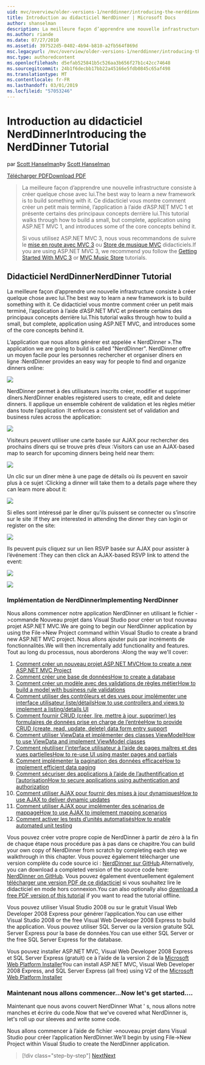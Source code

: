 ```yaml
---
uid: mvc/overview/older-versions-1/nerddinner/introducing-the-nerddinner-tutorial
title: Introduction au didacticiel NerdDinner | Microsoft Docs
author: shanselman
description: La meilleure façon d’apprendre une nouvelle infrastructure consiste à créer quelque chose avec lui. Ce didacticiel vous montre comment créer une application légère, mais complète, à l’aide de ASP.NE...
ms.author: riande
ms.date: 07/27/2010
ms.assetid: 397522d5-0402-4b94-b810-a2fb564f869d
msc.legacyurl: /mvc/overview/older-versions-1/nerddinner/introducing-the-nerddinner-tutorial
msc.type: authoredcontent
ms.openlocfilehash: d5efab525841b5c526aa3b656f27b1c42cc74648
ms.sourcegitcommit: 24b1f6decbb17bb22a45166e5fdb0845c65af498
ms.translationtype: MT
ms.contentlocale: fr-FR
ms.lasthandoff: 03/01/2019
ms.locfileid: "57053246"
---
```

<a name="introducing-the-nerddinner-tutorial"></a><span data-ttu-id="3396c-104">Introduction au didacticiel NerdDinner</span><span class="sxs-lookup"><span data-stu-id="3396c-104">Introducing the NerdDinner Tutorial</span></span>
====================
<span data-ttu-id="3396c-105">par [Scott Hanselman](https://github.com/shanselman)</span><span class="sxs-lookup"><span data-stu-id="3396c-105">by [Scott Hanselman](https://github.com/shanselman)</span></span>

[<span data-ttu-id="3396c-106">Télécharger PDF</span><span class="sxs-lookup"><span data-stu-id="3396c-106">Download PDF</span></span>](http://aspnetmvcbook.s3.amazonaws.com/aspnetmvc-nerdinner_v1.pdf)

> <span data-ttu-id="3396c-107">La meilleure façon d’apprendre une nouvelle infrastructure consiste à créer quelque chose avec lui.</span><span class="sxs-lookup"><span data-stu-id="3396c-107">The best way to learn a new framework is to build something with it.</span></span> <span data-ttu-id="3396c-108">Ce didacticiel vous montre comment créer un petit mais terminé, l’application à l’aide d’ASP.NET MVC 1 et présente certains des principaux concepts derrière lui.</span><span class="sxs-lookup"><span data-stu-id="3396c-108">This tutorial walks through how to build a small, but complete, application using ASP.NET MVC 1, and introduces some of the core concepts behind it.</span></span>
> 
> <span data-ttu-id="3396c-109">Si vous utilisez ASP.NET MVC 3, nous vous recommandons de suivre le [mise en route avec MVC 3](../../older-versions/getting-started-with-aspnet-mvc3/cs/intro-to-aspnet-mvc-3.md) ou [Store de musique MVC](../../older-versions/mvc-music-store/mvc-music-store-part-1.md) didacticiels.</span><span class="sxs-lookup"><span data-stu-id="3396c-109">If you are using ASP.NET MVC 3, we recommend you follow the [Getting Started With MVC 3](../../older-versions/getting-started-with-aspnet-mvc3/cs/intro-to-aspnet-mvc-3.md) or [MVC Music Store](../../older-versions/mvc-music-store/mvc-music-store-part-1.md) tutorials.</span></span>


## <a name="nerddinner-tutorial"></a><span data-ttu-id="3396c-110">Didacticiel NerdDinner</span><span class="sxs-lookup"><span data-stu-id="3396c-110">NerdDinner Tutorial</span></span>

<span data-ttu-id="3396c-111">La meilleure façon d’apprendre une nouvelle infrastructure consiste à créer quelque chose avec lui.</span><span class="sxs-lookup"><span data-stu-id="3396c-111">The best way to learn a new framework is to build something with it.</span></span> <span data-ttu-id="3396c-112">Ce didacticiel vous montre comment créer un petit mais terminé, l’application à l’aide d’ASP.NET MVC et présente certains des principaux concepts derrière lui.</span><span class="sxs-lookup"><span data-stu-id="3396c-112">This tutorial walks through how to build a small, but complete, application using ASP.NET MVC, and introduces some of the core concepts behind it.</span></span>

<span data-ttu-id="3396c-113">L’application que nous allons générer est appelée « NerdDinner ».</span><span class="sxs-lookup"><span data-stu-id="3396c-113">The application we are going to build is called "NerdDinner".</span></span> <span data-ttu-id="3396c-114">NerdDinner offre un moyen facile pour les personnes rechercher et organiser dîners en ligne :</span><span class="sxs-lookup"><span data-stu-id="3396c-114">NerdDinner provides an easy way for people to find and organize dinners online:</span></span>

![](introducing-the-nerddinner-tutorial/_static/image1.png)

<span data-ttu-id="3396c-115">NerdDinner permet à des utilisateurs inscrits créer, modifier et supprimer dîners.</span><span class="sxs-lookup"><span data-stu-id="3396c-115">NerdDinner enables registered users to create, edit and delete dinners.</span></span> <span data-ttu-id="3396c-116">Il applique un ensemble cohérent de validation et les règles métier dans toute l’application :</span><span class="sxs-lookup"><span data-stu-id="3396c-116">It enforces a consistent set of validation and business rules across the application:</span></span>

![](introducing-the-nerddinner-tutorial/_static/image2.png)

<span data-ttu-id="3396c-117">Visiteurs peuvent utiliser une carte basée sur AJAX pour rechercher des prochains dîners qui se trouve près d’eux :</span><span class="sxs-lookup"><span data-stu-id="3396c-117">Visitors can use an AJAX-based map to search for upcoming dinners being held near them:</span></span>

![](introducing-the-nerddinner-tutorial/_static/image3.png)

<span data-ttu-id="3396c-118">Un clic sur un dîner mène à une page de détails où ils peuvent en savoir plus à ce sujet :</span><span class="sxs-lookup"><span data-stu-id="3396c-118">Clicking a dinner will take them to a details page where they can learn more about it:</span></span>

![](introducing-the-nerddinner-tutorial/_static/image4.png)

<span data-ttu-id="3396c-119">Si elles sont intéressé par le dîner qu’ils puissent se connecter ou s’inscrire sur le site :</span><span class="sxs-lookup"><span data-stu-id="3396c-119">If they are interested in attending the dinner they can login or register on the site:</span></span>

![](introducing-the-nerddinner-tutorial/_static/image5.png)

<span data-ttu-id="3396c-120">Ils peuvent puis cliquez sur un lien RSVP basée sur AJAX pour assister à l’événement :</span><span class="sxs-lookup"><span data-stu-id="3396c-120">They can then click an AJAX-based RSVP link to attend the event:</span></span>

![](introducing-the-nerddinner-tutorial/_static/image6.png)

![](introducing-the-nerddinner-tutorial/_static/image7.png)

### <a name="implementing-nerddinner"></a><span data-ttu-id="3396c-121">Implémentation de NerdDinner</span><span class="sxs-lookup"><span data-stu-id="3396c-121">Implementing NerdDinner</span></span>

<span data-ttu-id="3396c-122">Nous allons commencer notre application NerdDinner en utilisant le fichier -&gt;commande Nouveau projet dans Visual Studio pour créer un tout nouveau projet ASP.NET MVC.</span><span class="sxs-lookup"><span data-stu-id="3396c-122">We are going to begin our NerdDinner application by using the File-&gt;New Project command within Visual Studio to create a brand new ASP.NET MVC project.</span></span> <span data-ttu-id="3396c-123">Nous allons ajouter puis par incréments de fonctionnalités.</span><span class="sxs-lookup"><span data-stu-id="3396c-123">We will then incrementally add functionality and features.</span></span> <span data-ttu-id="3396c-124">Tout au long du processus, nous aborderons :</span><span class="sxs-lookup"><span data-stu-id="3396c-124">Along the way we'll cover:</span></span>

1. [<span data-ttu-id="3396c-125">Comment créer un nouveau projet ASP.NET MVC</span><span class="sxs-lookup"><span data-stu-id="3396c-125">How to create a new ASP.NET MVC Project</span></span>](# "créer un nouveau projet ASP.NET MVC")
2. [<span data-ttu-id="3396c-126">Comment créer une base de données</span><span class="sxs-lookup"><span data-stu-id="3396c-126">How to create a database</span></span>](# "créer une base de données")
3. [<span data-ttu-id="3396c-127">Comment créer un modèle avec des validations de règles métier</span><span class="sxs-lookup"><span data-stu-id="3396c-127">How to build a model with business rule validations</span></span>](# "créer un modèle avec des Validations de règles d’entreprise")
4. [<span data-ttu-id="3396c-128">Comment utiliser des contrôleurs et des vues pour implémenter une interface utilisateur liste/détails</span><span class="sxs-lookup"><span data-stu-id="3396c-128">How to use controllers and views to implement a listing/details UI</span></span>](# "utiliser les contrôleurs et les vues pour implémenter une interface utilisateur liste/détails")
5. <span data-ttu-id="3396c-129">[Comment fournir CRUD (créer, lire, mettre à jour, supprimer) les formulaires de données prise en charge de l’entrée](# "fournir CRUD (Create, Read, Update, Delete) données formulaire entrée prend en charge")</span><span class="sxs-lookup"><span data-stu-id="3396c-129">[How to provide CRUD (create, read, update, delete) data form entry support](# "Provide CRUD (Create, Read, Update, Delete) Data Form Entry Support")</span></span>
6. [<span data-ttu-id="3396c-130">Comment utiliser ViewData et implémenter des classes ViewModel</span><span class="sxs-lookup"><span data-stu-id="3396c-130">How to use ViewData and implement ViewModel classes</span></span>](# "utiliser un ViewData et implémenter des Classes ViewModel")
7. [<span data-ttu-id="3396c-131">Comment réutiliser l’interface utilisateur à l’aide de pages maîtres et des vues partielles</span><span class="sxs-lookup"><span data-stu-id="3396c-131">How to re-use UI using master pages and partials</span></span>](# "réutiliser d’interface utilisateur à l’aide des Pages maîtres et des vues partielles")
8. [<span data-ttu-id="3396c-132">Comment implémenter la pagination des données efficace</span><span class="sxs-lookup"><span data-stu-id="3396c-132">How to implement efficient data paging</span></span>](# "implémenter de données efficace la pagination")
9. [<span data-ttu-id="3396c-133">Comment sécuriser des applications à l’aide de l’authentification et l’autorisation</span><span class="sxs-lookup"><span data-stu-id="3396c-133">How to secure applications using authentication and authorization</span></span>](# "sécurisé Applications à l’aide de l’authentification et autorisation")
10. [<span data-ttu-id="3396c-134">Comment utiliser AJAX pour fournir des mises à jour dynamiques</span><span class="sxs-lookup"><span data-stu-id="3396c-134">How to use AJAX to deliver dynamic updates</span></span>](# "utiliser AJAX pour fournir des mises à jour dynamiques")
11. [<span data-ttu-id="3396c-135">Comment utiliser AJAX pour implémenter des scénarios de mappage</span><span class="sxs-lookup"><span data-stu-id="3396c-135">How to use AJAX to implement mapping scenarios</span></span>](# "utiliser AJAX pour implémenter les scénarios de mappage")
12. [<span data-ttu-id="3396c-136">Comment activer les tests d’unités automatisés</span><span class="sxs-lookup"><span data-stu-id="3396c-136">How to enable automated unit testing</span></span>](# "activer le test unitaire automatisé")

<span data-ttu-id="3396c-137">Vous pouvez créer votre propre copie de NerdDinner à partir de zéro à la fin de chaque étape nous procédure pas à pas dans ce chapitre.</span><span class="sxs-lookup"><span data-stu-id="3396c-137">You can build your own copy of NerdDinner from scratch by completing each step we walkthrough in this chapter.</span></span> <span data-ttu-id="3396c-138">Vous pouvez également télécharger une version complète du code source ici : [NerdDinner sur GitHub](https://github.com/AspNetMVPSamples/NerdDinner).</span><span class="sxs-lookup"><span data-stu-id="3396c-138">Alternatively, you can download a completed version of the source code here: [NerdDinner on GitHub](https://github.com/AspNetMVPSamples/NerdDinner).</span></span> <span data-ttu-id="3396c-139">Vous pouvez également éventuellement également [télécharger une version PDF de ce didacticiel](http://aspnetmvcbook.s3.amazonaws.com/aspnetmvc-nerdinner_v1.pdf) si vous souhaitez lire le didacticiel en mode hors connexion.</span><span class="sxs-lookup"><span data-stu-id="3396c-139">You can also optionally also [download a free PDF version of this tutorial](http://aspnetmvcbook.s3.amazonaws.com/aspnetmvc-nerdinner_v1.pdf) if you want to read the tutorial offline.</span></span>

<span data-ttu-id="3396c-140">Vous pouvez utiliser Visual Studio 2008 ou sur le gratuit Visual Web Developer 2008 Express pour générer l’application.</span><span class="sxs-lookup"><span data-stu-id="3396c-140">You can use either Visual Studio 2008 or the free Visual Web Developer 2008 Express to build the application.</span></span> <span data-ttu-id="3396c-141">Vous pouvez utiliser SQL Server ou la version gratuite SQL Server Express pour la base de données.</span><span class="sxs-lookup"><span data-stu-id="3396c-141">You can use either SQL Server or the free SQL Server Express for the database.</span></span>

<span data-ttu-id="3396c-142">Vous pouvez installer ASP.NET MVC, Visual Web Developer 2008 Express et SQL Server Express (gratuit) ce à l’aide de la version 2 de la [Microsoft Web Platform Installer](https://www.microsoft.com/web/downloads/platform.aspx)</span><span class="sxs-lookup"><span data-stu-id="3396c-142">You can install ASP.NET MVC, Visual Web Developer 2008 Express, and SQL Server Express (all free) using V2 of the [Microsoft Web Platform Installer](https://www.microsoft.com/web/downloads/platform.aspx)</span></span>

### <a name="now-lets-get-started"></a><span data-ttu-id="3396c-143">Maintenant nous allons commencer...</span><span class="sxs-lookup"><span data-stu-id="3396c-143">Now let's get started....</span></span>

<span data-ttu-id="3396c-144">Maintenant que nous avons couvert NerdDinner What ' s, nous allons notre manches et écrire du code.</span><span class="sxs-lookup"><span data-stu-id="3396c-144">Now that we've covered what NerdDinner is, let's roll up our sleeves and write some code.</span></span>

<span data-ttu-id="3396c-145">Nous allons commencer à l’aide de fichier -&gt;nouveau projet dans Visual Studio pour créer l’application NerdDinner.</span><span class="sxs-lookup"><span data-stu-id="3396c-145">We'll begin by using File-&gt;New Project within Visual Studio to create the NerdDinner application.</span></span>

> [!div class="step-by-step"]
> [<span data-ttu-id="3396c-146">Next</span><span class="sxs-lookup"><span data-stu-id="3396c-146">Next</span></span>](create-a-new-aspnet-mvc-project.md)
